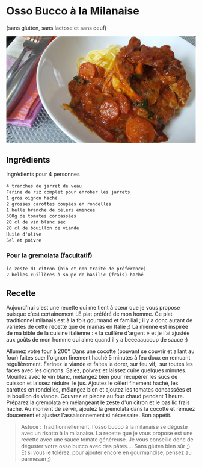 # Osso Bucco à la Milanaise
(sans glutten, sans lactose et sans oeuf)  

![](../img/Osso-Bucco--la-milanaise.jpg)

## Ingrédients
Ingrédients pour 4 personnes

    4 tranches de jarret de veau
    Farine de riz complet pour enrober les jarrets
    1 gros oignon haché
    2 grosses carottes coupées en rondelles
    1 belle branche de céleri émincée
    500g de tomates concassées
    20 cl de vin blanc sec
    20 cl de bouillon de viande
    Huile d'olive
    Sel et poivre

### Pour la gremolata (facultatif)

    le zeste d1 citron (bio et non traité de préférence)
    2 belles cuillères à soupe de basilic (frais) haché

## Recette
Aujourd'hui c'est une recette qui me tient à cœur que je vous propose puisque c'est certainement LE plat préféré de mon homme. Ce plat traditionnel milanais est à la fois gourmand et familial ; il y a donc autant de variétés de cette recette que de mamas en Italie ;) La mienne est inspirée de ma bible de la cuisine italienne : « la cuillère d'argent » et je l'ai ajustée aux goûts de mon homme qui aime quand il y a beeeaaucoup de sauce ;)

Allumez votre four à 200°.
Dans une cocotte (pouvant se couvrir et allant au four) faites suer l'oignon finement haché 5 minutes à feu doux en remuant régulièrement. Farinez la viande et faites la dorer, sur feu vif,  sur toutes les faces avec les oignons. Salez, poivrez et laissez cuire quelques minutes. Mouillez avec le vin blanc, mélangez bien pour récupérer les sucs de cuisson et laissez réduire  le jus. Ajoutez le céleri finement haché, les carottes en rondelles, mélangez bien et ajoutez les tomates concassées et le bouillon de viande. Couvrez et placez au four chaud pendant 1 heure.
Préparez la gremolata en mélangeant le zeste d'un citron et le basilic frais haché. Au moment de servir, ajoutez la gremolata dans la cocotte et remuez doucement et ajustez l'assaisonnement si nécessaire. Bon appétit.

> Astuce : Traditionnellement, l'osso bucco à la milanaise se déguste avec un risotto à la milanaise. La recette que je vous propose est une recette avec une sauce tomate généreuse. Je vous conseille donc de déguster votre osso bucco avec des pâtes…. Sans gluten bien sûr ;) Et si vous le tolérez, pour ajouter encore en gourmandise, pensez au parmesan ;)
